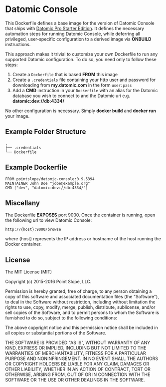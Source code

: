 # Datomic Console

This Dockerfile defines a base image for the version of Datomic
Console that ships with [Datomic Pro Starter Edition](http://www.datomic.com/). It defines the
necessary automation steps for running Datomic Console, while
deferring all privileged, user-specific configuration to a derived
image via **ONBUILD** instructions.

This approach makes it trivial to customize your own Dockerfile to run
any supported Datomic configuration. To do so, you need only to follow
these steps:

1. Create a `Dockerfile` that is based **FROM** this image
2. Create a `.credentials` file containing your http user and password for downloading from **my.datomic.com** in the form `user:pass`
3. Add a **CMD** instruction in your `Dockerfile` with an alias for the Datomic database you wish to connect to and the Datomic uri e.g. **datomic:dev://db:4334/**

No other configuration is necessary. Simply **docker build** and **docker run** your image.

## Example Folder Structure

    .
    ├── .credentials
    └── Dockerfile

## Example Dockerfile

    FROM pointslope/datomic-console:0.9.5394
    MAINTAINER John Doe "jdoe@example.org"
    CMD ["dev", "datomic:dev://db:4334/"]

## Miscellany

The Dockerfile **EXPOSES** port 9000. Once the container is running,
open the following url to view Datomic Console:

    http://{host}:9000/browse

where {host} represents the IP address or hostname of the host running
the Docker container.

## License

The MIT License (MIT)

Copyright (c) 2015-2016 Point Slope, LLC.

Permission is hereby granted, free of charge, to any person obtaining a copy
of this software and associated documentation files (the "Software"), to deal
in the Software without restriction, including without limitation the rights
to use, copy, modify, merge, publish, distribute, sublicense, and/or sell
copies of the Software, and to permit persons to whom the Software is
furnished to do so, subject to the following conditions:

The above copyright notice and this permission notice shall be included in
all copies or substantial portions of the Software.

THE SOFTWARE IS PROVIDED "AS IS", WITHOUT WARRANTY OF ANY KIND, EXPRESS OR
IMPLIED, INCLUDING BUT NOT LIMITED TO THE WARRANTIES OF MERCHANTABILITY,
FITNESS FOR A PARTICULAR PURPOSE AND NONINFRINGEMENT. IN NO EVENT SHALL THE
AUTHORS OR COPYRIGHT HOLDERS BE LIABLE FOR ANY CLAIM, DAMAGES OR OTHER
LIABILITY, WHETHER IN AN ACTION OF CONTRACT, TORT OR OTHERWISE, ARISING FROM,
OUT OF OR IN CONNECTION WITH THE SOFTWARE OR THE USE OR OTHER DEALINGS IN
THE SOFTWARE.
